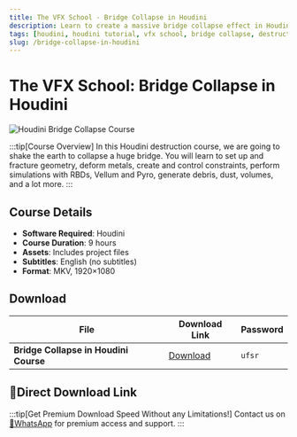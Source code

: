 ```yaml
---
title: The VFX School - Bridge Collapse in Houdini
description: Learn to create a massive bridge collapse effect in Houdini. This comprehensive course covers geometry fracturing, metal deformation, constraints, RBD simulations, and more.
tags: [houdini, houdini tutorial, vfx school, bridge collapse, destruction effects, 3d simulation, visual effects, houdini course]
slug: /bridge-collapse-in-houdini
---
```


# The VFX School: Bridge Collapse in Houdini

![Houdini Bridge Collapse Course](https://www.gfxcamp.com/wp-content/uploads/2025/09/The-VFX-School-Bridge-Collapse.jpg)

:::tip[Course Overview]
In this Houdini destruction course, we are going to shake the earth to collapse a huge bridge. You will learn to set up and fracture geometry, deform metals, create and control constraints, perform simulations with RBDs, Vellum and Pyro, generate debris, dust, volumes, and a lot more.
:::

## Course Details

- **Software Required**: Houdini
- **Course Duration**: 9 hours
- **Assets**: Includes project files
- **Subtitles**: English (no subtitles)
- **Format**: MKV, 1920×1080

## Download

| File | Download Link | Password |
|------|---------------|----------|
| **Bridge Collapse in Houdini Course** | [Download](https://pan.baidu.com/s/1f6kw9nTYpDEnARwynLx9BA?pwd=ufsr) | `ufsr` |


## 🚀Direct Download Link
:::tip[Get Premium Download Speed Without any Limitations!]
Contact us on [💬WhatsApp](https://wa.me/+8613237610083) for premium  access and support.
:::
